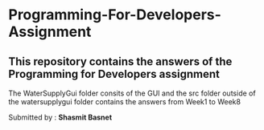 # Programming-For-Developers-Assignment
<h2>This repository contains the answers of the Programming for Developers assignment </h2>
<p>
The WaterSupplyGui folder consits of the GUI and the src folder outside of the watersupplygui folder contains the answers from Week1 to Week8</p>


Submitted by :
<b>Shasmit Basnet</b>
